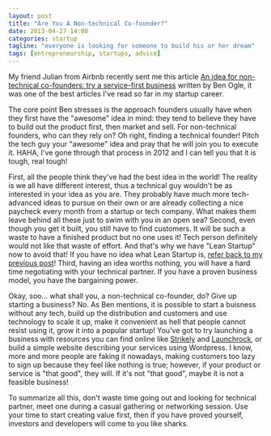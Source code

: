 ```yaml
---
layout: post
title: "Are You A Non-technical Co-founder?"
date: 2013-04-27 14:00
categories: startup
tagline: "everyone is looking for someone to build his or her dream"
tags: [entrepreneurship, startups, advice]
---
```


My friend Julian from Airbnb recently sent me this article <a href="http://benogle.com/2013/03/25/an-idea-for-non-technical-founders-service-first-business.html" target="_blank">An idea for non-technical co-founders: try a service-first business</a> written by Ben Ogle, it was one of the best articles I've read so far in my startup career.

The core point Ben stresses is the approach founders usually have when they first have the "awesome" idea in mind: they tend to believe they have to build out the product first, then market and sell. For non-technical founders, who can they rely on? Oh right, finding a technical founder! Pitch the tech guy your "awesome" idea and pray that he will join you to execute it. HAHA, I've gone through that process in 2012 and I can tell you that it is tough, real tough!

First, all the people think they've had the best idea in the world! The reality is we all have different interest, thus a technical guy wouldn't be as interested in your idea as you are. They probably have much more tech-advanced ideas to pursue on their own or are already collecting a nice paycheck every month from a startup or tech company. What makes them leave behind all these just to swim with you in an open sea? Second, even though you get it built, you still have to find customers. It will be such a waste to have a finished product but no one uses it! Tech person definitely would not like that waste of effort. And that's why we have "Lean Startup" now to avoid that! If you have no idea what Lean Startup is, <a href="http://blog.kevoncheung.com/posts/crushing-customer-development-in-singapore/" target="_blank">refer back to my previous post</a>! Third, having an idea worths nothing, you will have a hard time negotiating with your technical partner. If you have a proven business model, you have the bargaining power.

Okay, soo... what shall you, a non-technical co-founder, do? Give up starting a business? No. As Ben mentions, it is possible to start a buisness without any tech, build up the distribution and customers and use technology to scale it up, make it convenient as hell that people cannot resist using it, grow it into a popular startup! You've got to try launching a business with resources you can find online like <a href="https://www.strikingly.com/" target="_blank">Strikely</a> and <a href="http://launchrock.co/" target="_blank">Launchrock</a>, or build a simple website describing your services using Wordpress. I know, more and more people are faking it nowadays, making customers too lazy to sign up because they feel like nothing is true; however, if your product or service is "that good", they will. If it's not "that good", maybe it is not a feasible business!

To summarize all this, don't waste time going out and looking for technical partner, meet one during a casual gathering or networking session. Use your time to start creating value first, then if you have proved yourself, investors and developers will come to you like sharks.